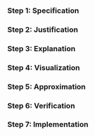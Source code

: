 ### Step 1: Specification
<!-- record your specification here -->

### Step 2: Justification
<!-- record your justification here -->

### Step 3: Explanation
<!-- record your explanation here -->

### Step 4: Visualization
<!-- record visualization by uploading a photo of your whiteboard to this folder -->

### Step 5: Approximation
<!-- record your approximation in the .js file -->

### Step 6: Verification
<!-- record verification here, or, if you use a whiteboard, upload a photo of your whiteboard to this folder -->

### Step 7: Implementation
<!-- record your implementation in the .js file -->

